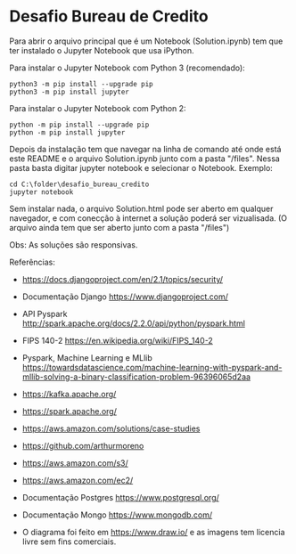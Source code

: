 # Desafio Bureau de Credito

Para abrir o arquivo principal que é um Notebook (Solution.ipynb) tem que ter instalado o Jupyter Notebook que usa iPython.

Para instalar o Jupyter Notebook com Python 3 (recomendado):
```
python3 -m pip install --upgrade pip
python3 -m pip install jupyter
```

Para instalar o Jupyter Notebook com Python 2:
```
python -m pip install --upgrade pip
python -m pip install jupyter
```

Depois da instalação tem que navegar na linha de comando até onde está este README e o arquivo Solution.ipynb junto com a pasta "/files".
Nessa pasta basta digitar jupyter notebook e selecionar o Notebook.
Exemplo:
```
cd C:\folder\desafio_bureau_credito
jupyter notebook
```

Sem instalar nada, o arquivo Solution.html pode ser aberto em qualquer navegador, e com conecção à internet a solução poderá ser vizualisada. (O arquivo ainda tem que ser aberto junto com a pasta "/files")

Obs: As soluções são responsivas.

















Referências:
- https://docs.djangoproject.com/en/2.1/topics/security/
- Documentação Django https://www.djangoproject.com/
- API Pyspark http://spark.apache.org/docs/2.2.0/api/python/pyspark.html
- FIPS 140-2 https://en.wikipedia.org/wiki/FIPS_140-2
- Pyspark, Machine Learning e MLlib https://towardsdatascience.com/machine-learning-with-pyspark-and-mllib-solving-a-binary-classification-problem-96396065d2aa
- https://kafka.apache.org/
- https://spark.apache.org/
- https://aws.amazon.com/solutions/case-studies
- https://github.com/arthurmoreno
- https://aws.amazon.com/s3/
- https://aws.amazon.com/ec2/
- Documentação Postgres https://www.postgresql.org/
- Documentação Mongo https://www.mongodb.com/

- O diagrama foi feito em https://www.draw.io/ e as imagens tem licencia livre sem fins comerciais.